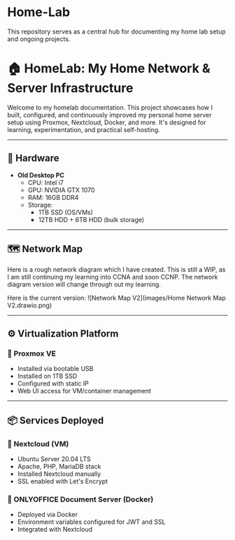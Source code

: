 # Home-Lab
This repository serves as a central hub for documenting my home lab setup and ongoing projects.

# 🏠 HomeLab: My Home Network & Server Infrastructure

Welcome to my homelab documentation. This project showcases how I built, configured, and continuously improved my personal home server setup using Proxmox, Nextcloud, Docker, and more. It's designed for learning, experimentation, and practical self-hosting.

---

## 🧰 Hardware

- **Old Desktop PC**
  - CPU: Intel i7
  - GPU: NVIDIA GTX 1070
  - RAM: 16GB DDR4
  - Storage:
    - 1TB SSD (OS/VMs)
    - 12TB HDD + 6TB HDD (bulk storage)

---
## 🗺️ Network Map
Here is a rough network diagram which I have created. This is still a WIP, as I am still continuing my learning into CCNA and soon CCNP. The network diagram version will change through out my learning. 

Here is the current version:
![Network Map V2](images/Home Network Map V2.drawio.png)

---

## ⚙️ Virtualization Platform

### 🔧 Proxmox VE
- Installed via bootable USB
- Installed on 1TB SSD
- Configured with static IP
- Web UI access for VM/container management

---

## 📦 Services Deployed

### 📁 Nextcloud (VM)
- Ubuntu Server 20.04 LTS
- Apache, PHP, MariaDB stack
- Installed Nextcloud manually
- SSL enabled with Let's Encrypt

### 📄 ONLYOFFICE Document Server (Docker)
- Deployed via Docker
- Environment variables configured for JWT and SSL
- Integrated with Nextcloud

